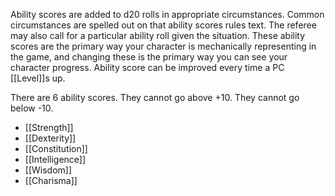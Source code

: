 Ability scores are added to d20 rolls in appropriate circumstances. Common circumstances are spelled out on that ability scores rules text. The referee may also call for a particular ability roll given the situation. These ability scores are the primary way your character is mechanically representing in the game, and changing these is the primary way you can see your character progress. Ability score can be improved every time a PC [[Level]]s up.

There are 6 ability scores. They cannot go above +10. They cannot go below -10.

- [[Strength]]
- [[Dexterity]]
- [[Constitution]]
- [[Intelligence]]
- [[Wisdom]]
- [[Charisma]]


